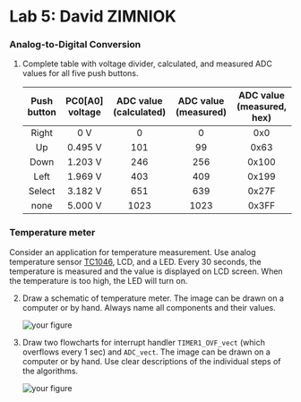 # Lab 5: David ZIMNIOK

### Analog-to-Digital Conversion

1. Complete table with voltage divider, calculated, and measured ADC values for all five push buttons.

   | **Push button** | **PC0[A0] voltage** | **ADC value (calculated)** | **ADC value (measured)** | **ADC value (measured, hex)** |
   | :-: | :-: | :-: | :-: | :-: |
   | Right  | 0&nbsp;V | 0   | 0  | 0x0 |
   | Up     | 0.495&nbsp;V | 101  | 99 | 0x63 |
   | Down   | 1.203&nbsp;V | 246  | 256 | 0x100 |
   | Left   | 1.969&nbsp;V | 403  | 409 | 0x199 |
   | Select | 3.182&nbsp;V | 651  | 639 | 0x27F |
   | none   | 5.000&nbsp;V | 1023 | 1023 | 0x3FF |

### Temperature meter

Consider an application for temperature measurement. Use analog temperature sensor [TC1046](http://ww1.microchip.com/downloads/en/DeviceDoc/21496C.pdf), LCD, and a LED. Every 30 seconds, the temperature is measured and the value is displayed on LCD screen. When the temperature is too high, the LED will turn on.

2. Draw a schematic of temperature meter. The image can be drawn on a computer or by hand. Always name all components and their values.

   ![your figure]()

3. Draw two flowcharts for interrupt handler `TIMER1_OVF_vect` (which overflows every 1&nbsp;sec) and `ADC_vect`. The image can be drawn on a computer or by hand. Use clear descriptions of the individual steps of the algorithms.

   ![your figure]()